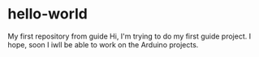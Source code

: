 # hello-world
My first repository from guide
Hi,
I'm trying to do my first guide project. I hope, soon I iwll be able to work on the Arduino projects.
